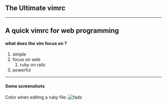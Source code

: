 ## The Ultimate vimrc 
---- 
A quick vimrc for web programming 
---- 
#### what does the vim focus on ?
1.  simple
2.  focus on web
	1. ruby on rails 
3.  powerful
---- 
#### Some screenshots
Color when editing a ruby file:
![fads][1]

[1]:	https://raw.githubusercontent.com/clay-f/dotfiles/vim/tmp-photos/master/rm-temp.png "hello"